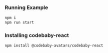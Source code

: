 
### Running Example
```bash
npm i
npm run start
```


### Installing codebaby-react
```bash
npm install @codebaby-avatars/codebaby-react
```